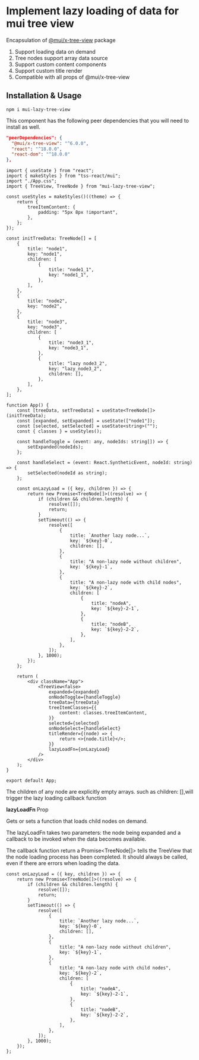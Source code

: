 
# Implement lazy loading of data for mui tree view

Encapsulation of [@mui/x-tree-view](https://github.com/bigrivi/mui-x/tree/next/packages/x-tree-view) package

1. Support loading data on demand
2. Tree nodes support array data source
3. Support custom content components
4. Support custom title render
5. Compatible with all props of @mui/x-tree-view

## Installation & Usage

```
npm i mui-lazy-tree-view
```

This component has the following peer dependencies that you will need to install as well.

```json
"peerDependencies": {
  "@mui/x-tree-view": "^6.0.0",
  "react": "^18.0.0",
  "react-dom": "^18.0.0"
},
```

```tsx
import { useState } from "react";
import { makeStyles } from "tss-react/mui";
import "./App.css";
import { TreeView, TreeNode } from "mui-lazy-tree-view";

const useStyles = makeStyles()((theme) => {
    return {
        treeItemContent: {
            padding: "5px 8px !important",
        },
    };
});

const initTreeData: TreeNode[] = [
    {
        title: "node1",
        key: "node1",
        children: [
            {
                title: "node1_1",
                key: "node1_1",
            },
        ],
    },
    {
        title: "node2",
        key: "node2",
    },
    {
        title: "node3",
        key: "node3",
        children: [
            {
                title: "node3_1",
                key: "node3_1",
            },
            {
                title: "lazy node3_2",
                key: "lazy_node3_2",
                children: [],
            },
        ],
    },
];

function App() {
    const [treeData, setTreeData] = useState<TreeNode[]>(initTreeData);
    const [expanded, setExpanded] = useState(["node1"]);
    const [selected, setSelected] = useState<string>("");
    const { classes } = useStyles();

    const handleToggle = (event: any, nodeIds: string[]) => {
        setExpanded(nodeIds);
    };

    const handleSelect = (event: React.SyntheticEvent, nodeId: string) => {
        setSelected(nodeId as string);
    };

    const onLazyLoad = ({ key, children }) => {
        return new Promise<TreeNode[]>((resolve) => {
            if (children && children.length) {
                resolve([]);
                return;
            }
            setTimeout(() => {
                resolve([
                    {
                        title: `Another lazy node...`,
                        key: `${key}-0`,
                        children: [],
                    },
                    {
                        title: "A non-lazy node without children",
                        key: `${key}-1`,
                    },
                    {
                        title: "A non-lazy node with child nodes",
                        key: `${key}-2`,
                        children: [
                            {
                                title: "nodeA",
                                key: `${key}-2-1`,
                            },
                            {
                                title: "nodeB",
                                key: `${key}-2-2`,
                            },
                        ],
                    },
                ]);
            }, 1000);
        });
    };

    return (
        <div className="App">
            <TreeView<false>
                expanded={expanded}
                onNodeToggle={handleToggle}
                treeData={treeData}
                treeItemClasses={{
                    content: classes.treeItemContent,
                }}
                selected={selected}
                onNodeSelect={handleSelect}
                titleRender={(node) => {
                    return <>{node.title}</>;
                }}
                lazyLoadFn={onLazyLoad}
            />
        </div>
    );
}

export default App;

```
The children of any node are explicitly empty arrays.
such as children: [],will trigger the lazy loading callback function

**lazyLoadFn** Prop

Gets or sets a function that loads child nodes on demand.

The lazyLoadFn takes two parameters: the node being expanded and a callback to be invoked when the data becomes available.

The callback function return a Promise<TreeNode[]> tells the TreeView that the node loading process has been completed. It should always be called, even if there are errors when loading the data.

```tsx
const onLazyLoad = ({ key, children }) => {
    return new Promise<TreeNode[]>((resolve) => {
        if (children && children.length) {
            resolve([]);
            return;
        }
        setTimeout(() => {
            resolve([
                {
                    title: `Another lazy node...`,
                    key: `${key}-0`,
                    children: [],
                },
                {
                    title: "A non-lazy node without children",
                    key: `${key}-1`,
                },
                {
                    title: "A non-lazy node with child nodes",
                    key: `${key}-2`,
                    children: [
                        {
                            title: "nodeA",
                            key: `${key}-2-1`,
                        },
                        {
                            title: "nodeB",
                            key: `${key}-2-2`,
                        },
                    ],
                },
            ]);
        }, 1000);
    });
};
```